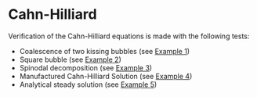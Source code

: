 
# Cahn-Hilliard

Verification of the Cahn-Hilliard equations is made with the following tests:

- Coalescence of two kissing bubbles (see [Example 1](example1/index.md))
- Square bubble (see [Example 2](example2/index.md))
- Spinodal decomposition (see [Example 3](example3/index.md))
- Manufactured Cahn-Hilliard Solution (see [Example 4](example4/index.md))
- Analytical steady solution (see [Example 5](example5/index.md))
